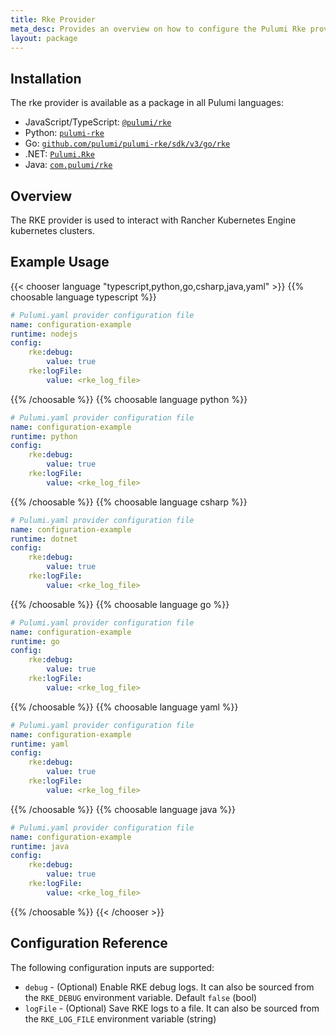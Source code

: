 ```yaml
---
title: Rke Provider
meta_desc: Provides an overview on how to configure the Pulumi Rke provider.
layout: package
---
```

## Installation

The rke provider is available as a package in all Pulumi languages:

* JavaScript/TypeScript: [`@pulumi/rke`](https://www.npmjs.com/package/@pulumi/rke)
* Python: [`pulumi-rke`](https://pypi.org/project/pulumi-rke/)
* Go: [`github.com/pulumi/pulumi-rke/sdk/v3/go/rke`](https://github.com/pulumi/pulumi-rke)
* .NET: [`Pulumi.Rke`](https://www.nuget.org/packages/Pulumi.Rke)
* Java: [`com.pulumi/rke`](https://central.sonatype.com/artifact/com.pulumi/rke)
## Overview

The RKE provider is used to interact with Rancher Kubernetes Engine kubernetes clusters.
## Example Usage

{{< chooser language "typescript,python,go,csharp,java,yaml" >}}
{{% choosable language typescript %}}
```yaml
# Pulumi.yaml provider configuration file
name: configuration-example
runtime: nodejs
config:
    rke:debug:
        value: true
    rke:logFile:
        value: <rke_log_file>

```

{{% /choosable %}}
{{% choosable language python %}}
```yaml
# Pulumi.yaml provider configuration file
name: configuration-example
runtime: python
config:
    rke:debug:
        value: true
    rke:logFile:
        value: <rke_log_file>

```

{{% /choosable %}}
{{% choosable language csharp %}}
```yaml
# Pulumi.yaml provider configuration file
name: configuration-example
runtime: dotnet
config:
    rke:debug:
        value: true
    rke:logFile:
        value: <rke_log_file>

```

{{% /choosable %}}
{{% choosable language go %}}
```yaml
# Pulumi.yaml provider configuration file
name: configuration-example
runtime: go
config:
    rke:debug:
        value: true
    rke:logFile:
        value: <rke_log_file>

```

{{% /choosable %}}
{{% choosable language yaml %}}
```yaml
# Pulumi.yaml provider configuration file
name: configuration-example
runtime: yaml
config:
    rke:debug:
        value: true
    rke:logFile:
        value: <rke_log_file>

```

{{% /choosable %}}
{{% choosable language java %}}
```yaml
# Pulumi.yaml provider configuration file
name: configuration-example
runtime: java
config:
    rke:debug:
        value: true
    rke:logFile:
        value: <rke_log_file>

```

{{% /choosable %}}
{{< /chooser >}}
## Configuration Reference

The following configuration inputs are supported:

* `debug` - (Optional) Enable RKE debug logs. It can also be sourced from the `RKE_DEBUG` environment variable. Default `false` (bool)
* `logFile` - (Optional) Save RKE logs to a file. It can also be sourced from the `RKE_LOG_FILE` environment variable (string)